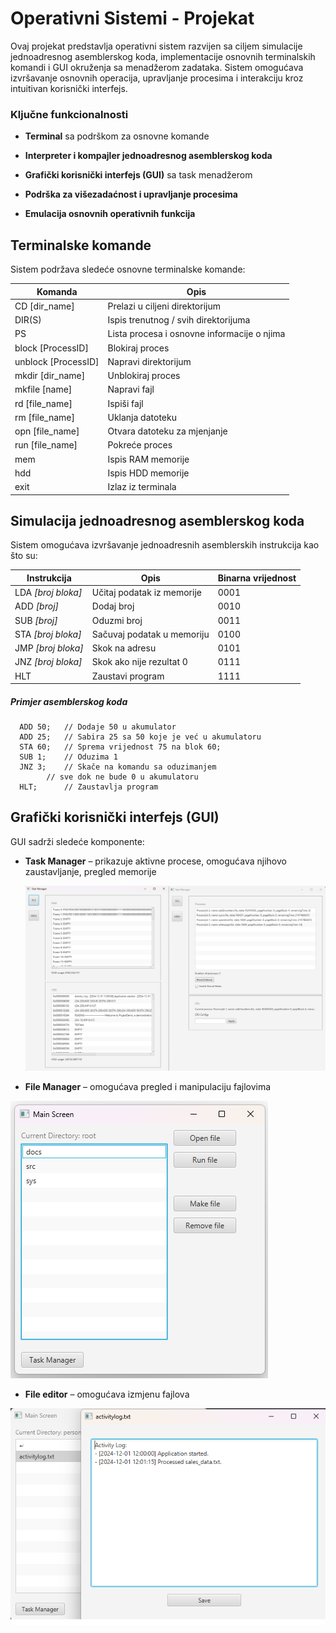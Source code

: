 # Operativni Sistemi - Projekat
Ovaj projekat predstavlja operativni sistem razvijen sa ciljem simulacije jednoadresnog asemblerskog koda, implementacije osnovnih terminalskih komandi i GUI okruženja sa menadžerom zadataka. Sistem omogućava izvršavanje osnovnih operacija, upravljanje procesima i interakciju kroz intuitivan korisnički interfejs.

### Ključne funkcionalnosti

-   **Terminal** sa podrškom za osnovne komande
    
-   **Interpreter i kompajler jednoadresnog asemblerskog koda**
    
-   **Grafički korisnički interfejs (GUI)** sa task menadžerom
    
-   **Podrška za višezadaćnost i upravljanje procesima**
    
-   **Emulacija osnovnih operativnih funkcija**

## Terminalske komande

Sistem podržava sledeće osnovne terminalske komande:

|Komanda                |Opis                          
|----------------|-------------------------------
|CD [dir_name] | Prelazi u ciljeni direktorijum           
|DIR(S) | Ispis trenutnog / svih direktorijuma            
|PS         |Lista procesa i osnovne informacije o njima
|block [ProcessID]        |Blokiraj proces
|unblock [ProcessID]        |Napravi direktorijum
|mkdir [dir_name]        |Unblokiraj proces
|mkfile [name]        |Napravi fajl
|rd [file_name]        |Ispiši fajl
|rm [file_name]        |Uklanja datoteku
|opn [file_name]       |Otvara datoteku za mjenjanje
|run [file_name]        |Pokreće proces
|mem        |Ispis RAM memorije
|hdd         |Ispis HDD memorije
|exit         |Izlaz iz terminala

## Simulacija jednoadresnog asemblerskog koda

Sistem omogućava izvršavanje jednoadresnih asemblerskih instrukcija kao što su:

|Instrukcija| Opis | Binarna vrijednost|                          
|----------------|-------------------------------| ------|
|LDA  *[broj bloka]*| Učitaj podatak iz memorije | 0001        |
|ADD *[broj]*| Dodaj broj  |          0010|
|SUB *[broj]*|Oduzmi broj | 0011|
|STA *[broj bloka]*       |Sačuvaj podatak u memoriju|0100 |
|JMP *[broj bloka]*        | Skok na adresu | 0101|
|JNZ *[broj bloka]*    | Skok ako nije rezultat 0 |0111|
|HLT        | Zaustavi program |1111|



##### *Primjer asemblerskog koda*
```
  ADD 50; 	// Dodaje 50 u akumulator 
  ADD 25;	// Sabira 25 sa 50 koje je već u akumulatoru
  STA 60;	// Sprema vrijednost 75 na blok 60;
  SUB 1;	// Oduzima 1
  JNZ 3;	// Skače na komandu sa oduzimanjem 
		// sve dok ne bude 0 u akumulatoru
  HLT;		// Zaustavlja program
```
## Grafički korisnički interfejs (GUI)

GUI sadrži sledeće komponente:

-   **Task Manager** – prikazuje aktivne procese, omogućava njihovo zaustavljanje, pregled memorije

	![Task manager](TASKMNG.png "Task manager")

    
-   **File Manager** – omogućava pregled i manipulaciju fajlovima
  
![File manager](START.png "File manager")
    
-   **File editor** – omogućava izmjenu fajlova
  
![File editor](FILEEDITOR.png "File editor")
